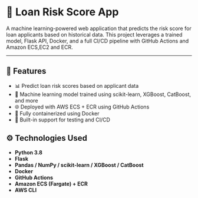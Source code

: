 # 🧮 Loan Risk Score App

A machine learning-powered web application that predicts the risk score for loan applicants based on historical data. This project leverages a trained model, Flask API, Docker, and a full CI/CD pipeline with GitHub Actions and Amazon ECS,EC2 and ECR.

---

## 🚀 Features

- 📊 Predict loan risk scores based on applicant data
- 🤖 Machine learning model trained using scikit-learn, XGBoost, CatBoost, and more
- 🌐 Deployed with AWS ECS + ECR using GitHub Actions
- 🐳 Fully containerized using Docker
- 🧪 Built-in support for testing and CI/CD



## ⚙️ Technologies Used

- **Python 3.8**
- **Flask**
- **Pandas / NumPy / scikit-learn / XGBoost / CatBoost**
- **Docker**
- **GitHub Actions**
- **Amazon ECS (Fargate) + ECR**
- **AWS CLI**



